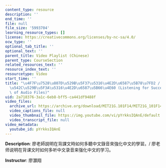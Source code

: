 ```yaml
---
content_type: resource
description: ''
end_time: ''
file: null
file_size: '5993704'
learning_resource_types: []
license: https://creativecommons.org/licenses/by-nc-sa/4.0/
ocw_type: ''
optional_tab_title: ''
optional_text: ''
parent_title: Video Playlist (Chinese)
parent_type: CourseSection
related_resources_text: ''
resource_index_text: ''
resourcetype: Video
start_time: ''
title: "\u4F7F\u7528\u807D\u529B\u5F37\u5316\u4E2D\u6587\u5B78\u7FD2 / \u4F7F\u7528\
  \u542C\u529B\u5F3A\u5316\u4E2D\u6587\u5B66\u4E60 (Listening for Success: The Importance\
  \ of Audio Files)"
uid: 2a718376-3a1c-6eb8-bff5-ca441df9488f
video_files:
  archive_url: https://archive.org/download/MIT21G.101F14/MIT21G_101F14_Trust_Ears_Chinese_300k.mp4
  video_captions_file: null
  video_thumbnail_file: https://img.youtube.com/vi/pYrkksIQAnE/default.jpg
  video_transcript_file: null
video_metadata:
  youtube_id: pYrkksIQAnE
---
```


**Description**: 廖老師說明在背課文時如何多聽中文錄音來強化中文的學習。/ 廖老师说明在背课文时如何多听中文录音来强化中文的学习。

**Instructor**: 廖灝翔

